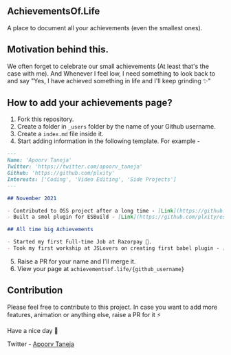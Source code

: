 ## AchievementsOf.Life

A place to document all your achievements (even the smallest ones).

## Motivation behind this.

We often forget to celebrate our small achievements (At least that's the case with me). And Whenever I feel low, I need something to look back to and say "Yes, I have achieved something in life and I'll keep grinding ✨"

## How to add your achievements page?

1. Fork this repository.
2. Create a folder in `_users` folder by the name of your Github username.
3. Create a `index.md` file inside it.
4. Start adding information in the following template. For example -

```markdown
---
Name: 'Apoorv Taneja'
Twitter: 'https://twitter.com/apoorv_taneja'
Github: 'https://github.com/plxity'
Interests: ['Coding', 'Video Editing', 'Side Projects']
---

## November 2021

- Contributed to OSS project after a long time - [Link](https://github.com/thysultan/stylis.js/pull/276)
- Built a smol plugin for ESBuild - [Link](https://github.com/plxity/esbuild-cross-browser-css)

## All time big Achievements

- Started my first Full-time Job at Razorpay 🎉.
- Took my first workship at JSLovers on creating first babel plugin - [Link](https://www.youtube.com/watch?v=dgK__fSFZzc)
```

5. Raise a PR for your name and I'll merge it.
6. View your page at `achievementsof.life/{github_username}`

## Contribution

Please feel free to contribute to this project. In case you want to add more features, animation or anything else, raise a PR for it ⚡️

Have a nice day 🌻

Twitter - [Apoorv Taneja](https://twitter.com/apoorv_taneja)
